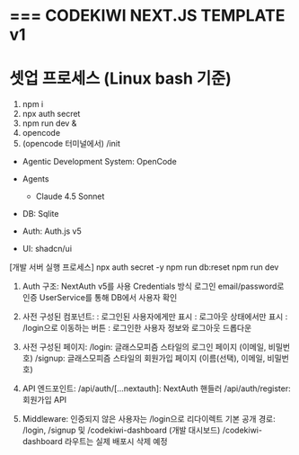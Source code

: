 ===
CODEKIWI NEXT.JS TEMPLATE v1
===

# 셋업 프로세스 (Linux bash 기준)
1. npm i
2. npx auth secret
3. npm run dev &
4. opencode
5. (opencode 터미널에서) /init

- Agentic Development System: OpenCode

- Agents
    - Claude 4.5 Sonnet

- DB: Sqlite
- Auth: Auth.js v5
- UI: shadcn/ui


[개발 서버 실행 프로세스]
npx auth secret -y
npm run db:reset
npm run dev


1. Auth 구조:
NextAuth v5를 사용
Credentials 방식 로그인
email/password로 인증
UserService를 통해 DB에서 사용자 확인

2. 사전 구성된 컴포넌트:
<SignedIn>: 로그인된 사용자에게만 표시
<SignedOut>: 로그아웃 상태에서만 표시
<SignInButton>: /login으로 이동하는 버튼
<UserButton>: 로그인한 사용자 정보와 로그아웃 드롭다운

3. 사전 구성된 페이지:
/login: 글래스모피즘 스타일의 로그인 페이지 (이메일, 비밀번호)
/signup: 글래스모피즘 스타일의 회원가입 페이지 (이름(선택), 이메일, 비밀번호)

4. API 엔드포인트:
/api/auth/[...nextauth]: NextAuth 핸들러
/api/auth/register: 회원가입 API

5. Middleware:
인증되지 않은 사용자는 /login으로 리다이렉트
기본 공개 경로: /login, /signup 및 /codekiwi-dashboard (개발 대시보드)
/codekiwi-dashboard 라우트는 실제 배포시 삭제 예정